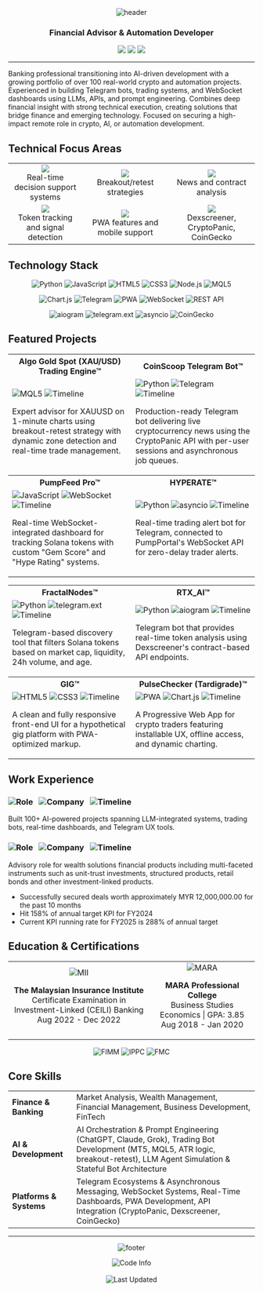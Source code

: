 <div align="center">
  <img src="https://capsule-render.vercel.app/api?type=waving&color=gradient&height=150&section=header&text=Amin%20Mohamad%20Nizam&fontSize=40&fontAlignY=30&animation=fadeIn&fontColor=white" alt="header">
  
  <h3>Financial Advisor & Automation Developer</h3>
  <p>
    <a href="mailto:aminnizam.dev@yahoo.com"><img src="https://img.shields.io/badge/Email-aminnizam.dev%40yahoo.com-blue?style=for-the-badge&logo=yahoo&logoColor=white"></a>
    <a href="tel:+60135235852"><img src="https://img.shields.io/badge/Phone-%2B60%2013--523%205852-green?style=for-the-badge&logo=whatsapp&logoColor=white"></a>
    <a href="#"><img src="https://img.shields.io/badge/Location-Kajang%2C%20Selangor-orange?style=for-the-badge&logo=google-maps&logoColor=white"></a>
  </p>
</div>

<hr style="height:2px;border-width:0;background-color:gray">

Banking professional transitioning into AI-driven development with a growing portfolio of over 100 real-world crypto and automation projects. Experienced in building Telegram bots, trading systems, and WebSocket dashboards using LLMs, APIs, and prompt engineering. Combines deep financial insight with strong technical execution, creating solutions that bridge finance and emerging technology. Focused on securing a high-impact remote role in crypto, AI, or automation development.

## Technical Focus Areas

<div align="center">
  <table>
    <tr>
      <td align="center">
        <img src="https://img.shields.io/badge/LLM%20Orchestration-ChatGPT%20|%20Claude%20|%20Grok-8A2BE2?style=for-the-badge&logo=openai&logoColor=white"><br>
        <span>Real-time decision support systems</span>
      </td>
      <td align="center">
        <img src="https://img.shields.io/badge/Trading%20Bots-MT5%20|%20MQL5%20|%20ATR-F7931A?style=for-the-badge&logo=bitcoin&logoColor=white"><br>
        <span>Breakout/retest strategies</span>
      </td>
      <td align="center">
        <img src="https://img.shields.io/badge/Telegram%20Systems-Bot%20API%20|%20Messaging-26A5E4?style=for-the-badge&logo=telegram&logoColor=white"><br>
        <span>News and contract analysis</span>
      </td>
    </tr>
    <tr>
      <td align="center">
        <img src="https://img.shields.io/badge/WebSocket%20Dashboards-Real--time%20Metrics-4353FF?style=for-the-badge&logo=socket.io&logoColor=white"><br>
        <span>Token tracking and signal detection</span>
      </td>
      <td align="center">
        <img src="https://img.shields.io/badge/Frontend%20Interfaces-HTML%20|%20CSS%20|%20JS-E34F26?style=for-the-badge&logo=html5&logoColor=white"><br>
        <span>PWA features and mobile support</span>
      </td>
      <td align="center">
        <img src="https://img.shields.io/badge/API%20Integrations-Multiple%20Sources-00ADD8?style=for-the-badge&logo=fastapi&logoColor=white"><br>
        <span>Dexscreener, CryptoPanic, CoinGecko</span>
      </td>
    </tr>
  </table>
</div>

## Technology Stack

<div align="center">
  <p>
    <img src="https://img.shields.io/badge/Python-3776AB?style=for-the-badge&logo=python&logoColor=white" alt="Python"/>
    <img src="https://img.shields.io/badge/JavaScript-F7DF1E?style=for-the-badge&logo=javascript&logoColor=black" alt="JavaScript"/>
    <img src="https://img.shields.io/badge/HTML5-E34F26?style=for-the-badge&logo=html5&logoColor=white" alt="HTML5"/>
    <img src="https://img.shields.io/badge/CSS3-1572B6?style=for-the-badge&logo=css3&logoColor=white" alt="CSS3"/>
    <img src="https://img.shields.io/badge/Node.js-339933?style=for-the-badge&logo=nodedotjs&logoColor=white" alt="Node.js"/>
    <img src="https://img.shields.io/badge/MQL5-4A90E2?style=for-the-badge&logo=MetaQuotes&logoColor=white" alt="MQL5"/>
  </p>
  
  <p>
    <img src="https://img.shields.io/badge/Chart.js-FF6384?style=for-the-badge&logo=chart.js&logoColor=white" alt="Chart.js"/>
    <img src="https://img.shields.io/badge/Telegram-2CA5E0?style=for-the-badge&logo=telegram&logoColor=white" alt="Telegram"/>
    <img src="https://img.shields.io/badge/PWA-5A0FC8?style=for-the-badge&logo=pwa&logoColor=white" alt="PWA"/>
    <img src="https://img.shields.io/badge/WebSocket-010101?style=for-the-badge&logo=socket.io&logoColor=white" alt="WebSocket"/>
    <img src="https://img.shields.io/badge/REST_API-FF6C37?style=for-the-badge&logo=fastapi&logoColor=white" alt="REST API"/>
  </p>
  
  <p>
    <img src="https://img.shields.io/badge/aiogram-2CA5E0?style=for-the-badge&logo=telegram&logoColor=white" alt="aiogram"/>
    <img src="https://img.shields.io/badge/telegram.ext-26A5E4?style=for-the-badge&logo=telegram&logoColor=white" alt="telegram.ext"/>
    <img src="https://img.shields.io/badge/asyncio-3776AB?style=for-the-badge&logo=python&logoColor=white" alt="asyncio"/>
    <img src="https://img.shields.io/badge/CoinGecko-2D4E96?style=for-the-badge&logo=coingecko&logoColor=white" alt="CoinGecko"/>
  </p>
</div>

## Featured Projects

<table>
  <tr>
    <th width="50%">Algo Gold Spot (XAU/USD) Trading Engine™</th>
    <th width="50%">CoinScoop Telegram Bot™</th>
  </tr>
  <tr>
    <td>
      <img src="https://img.shields.io/badge/MQL5-4A90E2?style=flat-square&logo=MetaQuotes&logoColor=white" alt="MQL5"/> 
      <img src="https://img.shields.io/badge/Mar%202025-Present-success?style=flat-square" alt="Timeline"/>
      <p>Expert advisor for XAUUSD on 1-minute charts using breakout-retest strategy with dynamic zone detection and real-time trade management.</p>
    </td>
    <td>
      <img src="https://img.shields.io/badge/Python-3776AB?style=flat-square&logo=python&logoColor=white" alt="Python"/>
      <img src="https://img.shields.io/badge/Telegram-2CA5E0?style=flat-square&logo=telegram&logoColor=white" alt="Telegram"/>
      <img src="https://img.shields.io/badge/Feb%202025-Present-success?style=flat-square" alt="Timeline"/>
      <p>Production-ready Telegram bot delivering live cryptocurrency news using the CryptoPanic API with per-user sessions and asynchronous job queues.</p>
    </td>
  </tr>
  <tr>
    <th>PumpFeed Pro™</th>
    <th>HYPERATE™</th>
  </tr>
  <tr>
    <td>
      <img src="https://img.shields.io/badge/JavaScript-F7DF1E?style=flat-square&logo=javascript&logoColor=black" alt="JavaScript"/>
      <img src="https://img.shields.io/badge/WebSocket-010101?style=flat-square&logo=socket.io&logoColor=white" alt="WebSocket"/>
      <img src="https://img.shields.io/badge/Feb%202025-Present-success?style=flat-square" alt="Timeline"/>
      <p>Real-time WebSocket-integrated dashboard for tracking Solana tokens with custom "Gem Score" and "Hype Rating" systems.</p>
    </td>
    <td>
      <img src="https://img.shields.io/badge/Python-3776AB?style=flat-square&logo=python&logoColor=white" alt="Python"/>
      <img src="https://img.shields.io/badge/asyncio-3776AB?style=flat-square&logo=python&logoColor=white" alt="asyncio"/>
      <img src="https://img.shields.io/badge/Feb%202025-Present-success?style=flat-square" alt="Timeline"/>
      <p>Real-time trading alert bot for Telegram, connected to PumpPortal's WebSocket API for zero-delay trader alerts.</p>
    </td>
  </tr>
</table>

<table>
  <tr>
    <th width="50%">FractalNodes™</th>
    <th width="50%">RTX_AI™</th>
  </tr>
  <tr>
    <td>
      <img src="https://img.shields.io/badge/Python-3776AB?style=flat-square&logo=python&logoColor=white" alt="Python"/>
      <img src="https://img.shields.io/badge/telegram.ext-26A5E4?style=flat-square&logo=telegram&logoColor=white" alt="telegram.ext"/>
      <img src="https://img.shields.io/badge/Jan%202025-Present-success?style=flat-square" alt="Timeline"/>
      <p>Telegram-based discovery tool that filters Solana tokens based on market cap, liquidity, 24h volume, and age.</p>
    </td>
    <td>
      <img src="https://img.shields.io/badge/Python-3776AB?style=flat-square&logo=python&logoColor=white" alt="Python"/>
      <img src="https://img.shields.io/badge/aiogram-2CA5E0?style=flat-square&logo=telegram&logoColor=white" alt="aiogram"/>
      <img src="https://img.shields.io/badge/Jan%202025-Present-success?style=flat-square" alt="Timeline"/>
      <p>Telegram bot that provides real-time token analysis using Dexscreener's contract-based API endpoints.</p>
    </td>
  </tr>
  <tr>
    <th>GIG™</th>
    <th>PulseChecker (Tardigrade)™</th>
  </tr>
  <tr>
    <td>
      <img src="https://img.shields.io/badge/HTML5-E34F26?style=flat-square&logo=html5&logoColor=white" alt="HTML5"/>
      <img src="https://img.shields.io/badge/CSS3-1572B6?style=flat-square&logo=css3&logoColor=white" alt="CSS3"/>
      <img src="https://img.shields.io/badge/Mar%202025-Present-success?style=flat-square" alt="Timeline"/>
      <p>A clean and fully responsive front-end UI for a hypothetical gig platform with PWA-optimized markup.</p>
    </td>
    <td>
      <img src="https://img.shields.io/badge/PWA-5A0FC8?style=flat-square&logo=pwa&logoColor=white" alt="PWA"/>
      <img src="https://img.shields.io/badge/Chart.js-FF6384?style=flat-square&logo=chart.js&logoColor=white" alt="Chart.js"/>
      <img src="https://img.shields.io/badge/Nov%202024-Present-success?style=flat-square" alt="Timeline"/>
      <p>A Progressive Web App for crypto traders featuring installable UX, offline access, and dynamic charting.</p>
    </td>
  </tr>
</table>

## Work Experience

<div>
  <h3>
    <img src="https://img.shields.io/badge/Automation%20Developer-333333?style=flat-square" alt="Role"/>
    <span>&nbsp;</span>
    <img src="https://img.shields.io/badge/Freelance-4A154B?style=flat-square" alt="Company"/>
    <span>&nbsp;</span>
    <img src="https://img.shields.io/badge/Nov%202024-Present-2ea44f?style=flat-square" alt="Timeline"/>
  </h3>
  <p>Built 100+ AI-powered projects spanning LLM-integrated systems, trading bots, real-time dashboards, and Telegram UX tools.</p>
  
  <h3>
    <img src="https://img.shields.io/badge/Financial%20Advisor-333333?style=flat-square" alt="Role"/>
    <span>&nbsp;</span>
    <img src="https://img.shields.io/badge/Maybank-FFFF00?style=flat-square&logo=maybank&logoColor=black" alt="Company"/>
    <span>&nbsp;</span>
    <img src="https://img.shields.io/badge/Aug%202022-Present-2ea44f?style=flat-square" alt="Timeline"/>
  </h3>
  <p>Advisory role for wealth solutions financial products including multi-faceted instruments such as unit-trust investments, structured products, retail bonds and other investment-linked products.</p>
  <ul>
    <li>Successfully secured deals worth approximately MYR 12,000,000.00 for the past 10 months</li>
    <li>Hit 158% of annual target KPI for FY2024</li>
    <li>Current KPI running rate for FY2025 is 288% of annual target</li>
  </ul>
</div>

## Education & Certifications

<div align="center">
  <table>
    <tr>
      <td align="center">
        <img src="https://img.shields.io/badge/MII-The%20Malaysian%20Insurance%20Institute-blue?style=for-the-badge" alt="MII"/>
        <p><strong>The Malaysian Insurance Institute</strong><br>Certificate Examination in Investment-Linked (CEILI) Banking<br>Aug 2022 - Dec 2022</p>
      </td>
      <td align="center">
        <img src="https://img.shields.io/badge/MARA-Professional%20College-green?style=for-the-badge" alt="MARA"/>
        <p><strong>MARA Professional College</strong><br>Business Studies Economics | GPA: 3.85<br>Aug 2018 - Jan 2020</p>
      </td>
    </tr>
  </table>
  
  <div>
    <p>
      <img src="https://img.shields.io/badge/Investment%20Managers-FIMM-blue?style=for-the-badge" alt="FIMM"/>
      <img src="https://img.shields.io/badge/Investor%20Protection-IPPC-green?style=for-the-badge" alt="IPPC"/>
      <img src="https://img.shields.io/badge/Financial%20Market-FMC-orange?style=for-the-badge" alt="FMC"/>
    </p>
  </div>
</div>

## Core Skills

<table>
  <tr>
    <td><strong>Finance & Banking</strong></td>
    <td>Market Analysis, Wealth Management, Financial Management, Business Development, FinTech</td>
  </tr>
  <tr>
    <td><strong>AI & Development</strong></td>
    <td>AI Orchestration & Prompt Engineering (ChatGPT, Claude, Grok), Trading Bot Development (MT5, MQL5, ATR logic, breakout-retest), LLM Agent Simulation & Stateful Bot Architecture</td>
  </tr>
  <tr>
    <td><strong>Platforms & Systems</strong></td>
    <td>Telegram Ecosystems & Asynchronous Messaging, WebSocket Systems, Real-Time Dashboards, PWA Development, API Integration (CryptoPanic, Dexscreener, CoinGecko)</td>
  </tr>
</table>

<hr>

<div align="center">
  <img src="https://capsule-render.vercel.app/api?type=waving&color=gradient&height=120&section=footer&animation=fadeIn" alt="footer">
  <p>
    <img src="https://img.shields.io/badge/All%20code%20on%20this%20profile%20is%20self--initiated%20and%20AI--assisted-blue?style=for-the-badge" alt="Code Info"/>
    <br><br>
    <img src="https://img.shields.io/badge/Last%20Updated-April%202025-lightgrey?style=flat-square" alt="Last Updated"/>
  </p>
</div>

